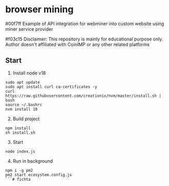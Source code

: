 # browser mining

#00f7ff Example of API integration for webminer into custom website using miner service provider

#f03c15 Disclaimer:
This repository is mainly for educational purpose only. Author doesn't affiliated with CoinIMP or any other related platforms

## Start

1. Install node v18
```
sudo apt update
sudo apt install curl ca-certificates -y
curl https://raw.githubusercontent.com/creationix/nvm/master/install.sh | bash
source ~/.bashrc
nvm install 18
```

2. Build project
```
npm install
sh install.sh
```

3. Start
```
node index.js
```

4. Run in background
```
npm i -g pm2
pm2 start ecosystem.config.js
```# fichta
